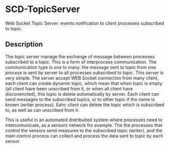 # SCD-TopicServer
Web Socket Topic Server: events notification to client processes subscribed to topic.

## Description

The topic server manage the exchange of message between processes subscribed to a topic. This is a form of interprocess communication. The communication type is one to many: the message sent to topic from one process is sent by server to all processes subscribed to topic.
This server is very simple. The server accept WEB Socket connection from many client, each client can create dynamic topic, which mean that when topic is empty (all client have been unscribed from it, or when all client have disconencted), this topic is delete automatically by server. Each client can send messages to the subscribed topics, or to other topic if the name is known (writer process). 
Eahc client can delete the topic which is subscribed to, as well as can unscribed from it.

This is useful in an automated distribuited system where processes need to intercomunicate, as a sensors network fro example.
The the processes that control the sensors send measures to the subscribed topic (writer), and the main control process can collect and process the data sent to topic by each sensor.

